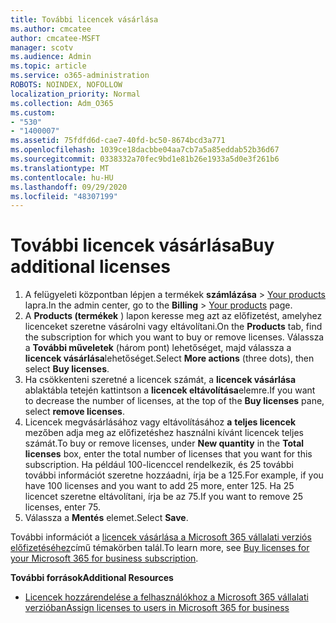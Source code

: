 ```yaml
---
title: További licencek vásárlása
ms.author: cmcatee
author: cmcatee-MSFT
manager: scotv
ms.audience: Admin
ms.topic: article
ms.service: o365-administration
ROBOTS: NOINDEX, NOFOLLOW
localization_priority: Normal
ms.collection: Adm_O365
ms.custom:
- "530"
- "1400007"
ms.assetid: 75fdfd6d-cae7-40fd-bc50-8674bcd3a771
ms.openlocfilehash: 1039ce18dacbbe04aa7cb7a5a85eddab52b36d67
ms.sourcegitcommit: 0338332a70fec9bd1e81b26e1933a5d0e3f261b6
ms.translationtype: MT
ms.contentlocale: hu-HU
ms.lasthandoff: 09/29/2020
ms.locfileid: "48307199"
---
```

# <a name="buy-additional-licenses"></a><span data-ttu-id="ffcf7-102">További licencek vásárlása</span><span class="sxs-lookup"><span data-stu-id="ffcf7-102">Buy additional licenses</span></span>

1. <span data-ttu-id="ffcf7-103">A felügyeleti központban lépjen a termékek **számlázása**  >  [Your products](https://go.microsoft.com/fwlink/p/?linkid=842054) lapra.</span><span class="sxs-lookup"><span data-stu-id="ffcf7-103">In the admin center, go to the **Billing** > [Your products](https://go.microsoft.com/fwlink/p/?linkid=842054) page.</span></span>
2. <span data-ttu-id="ffcf7-104">A **Products (termékek** ) lapon keresse meg azt az előfizetést, amelyhez licenceket szeretne vásárolni vagy eltávolítani.</span><span class="sxs-lookup"><span data-stu-id="ffcf7-104">On the **Products** tab, find the subscription for which you want to buy or remove licenses.</span></span> <span data-ttu-id="ffcf7-105">Válassza a **További műveletek** (három pont) lehetőséget, majd válassza a **licencek vásárlása**lehetőséget.</span><span class="sxs-lookup"><span data-stu-id="ffcf7-105">Select **More actions** (three dots), then select **Buy licenses**.</span></span>
3. <span data-ttu-id="ffcf7-106">Ha csökkenteni szeretné a licencek számát, a **licencek vásárlása** ablaktábla tetején kattintson a **licencek eltávolítása**elemre.</span><span class="sxs-lookup"><span data-stu-id="ffcf7-106">If you want to decrease the number of licenses, at the top of the **Buy licenses** pane, select **remove licenses**.</span></span>
4. <span data-ttu-id="ffcf7-107">Licencek megvásárlásához vagy eltávolításához **a** **teljes licencek** mezőben adja meg az előfizetéshez használni kívánt licencek teljes számát.</span><span class="sxs-lookup"><span data-stu-id="ffcf7-107">To buy or remove licenses, under **New quantity** in the **Total licenses** box, enter the total number of licenses that you want for this subscription.</span></span> <span data-ttu-id="ffcf7-108">Ha például 100-licenccel rendelkezik, és 25 további további információt szeretne hozzáadni, írja be a 125.</span><span class="sxs-lookup"><span data-stu-id="ffcf7-108">For example, if you have 100 licenses and you want to add 25 more, enter 125.</span></span> <span data-ttu-id="ffcf7-109">Ha 25 licencet szeretne eltávolítani, írja be az 75.</span><span class="sxs-lookup"><span data-stu-id="ffcf7-109">If you want to remove 25 licenses, enter 75.</span></span>
5. <span data-ttu-id="ffcf7-110">Válassza a **Mentés** elemet.</span><span class="sxs-lookup"><span data-stu-id="ffcf7-110">Select **Save**.</span></span>

<span data-ttu-id="ffcf7-111">További információt a [licencek vásárlása a Microsoft 365 vállalati verziós előfizetéséhez](https://docs.microsoft.com/microsoft-365/commerce/licenses/buy-licenses)című témakörben talál.</span><span class="sxs-lookup"><span data-stu-id="ffcf7-111">To learn more, see [Buy licenses for your Microsoft 365 for business subscription](https://docs.microsoft.com/microsoft-365/commerce/licenses/buy-licenses).</span></span>

<span data-ttu-id="ffcf7-112">**További források**</span><span class="sxs-lookup"><span data-stu-id="ffcf7-112">**Additional Resources**</span></span>

- [<span data-ttu-id="ffcf7-113">Licencek hozzárendelése a felhasználókhoz a Microsoft 365 vállalati verzióban</span><span class="sxs-lookup"><span data-stu-id="ffcf7-113">Assign licenses to users in Microsoft 365 for business</span></span>](https://docs.microsoft.com/microsoft-365/admin/manage/assign-licenses-to-users)